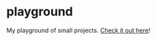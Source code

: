 # playground
My playground of small projects.
[Check it out here](https://chloe722.github.io/playground/)!
